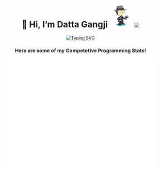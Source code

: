 <h1 align = "center">👋 Hi, I’m Datta Gangji <img src="https://github.com/the-att-21/the-att-21/blob/main/octocat-1674066121381.png" width="75">
<img src = "https://user-images.githubusercontent.com/73097560/115834477-dbab4500-a447-11eb-908a-139a6edaec5c.gif"></h1>



<p align = "center"><a href="https://git.io/typing-svg"><img src="https://readme-typing-svg.demolab.com?font=Fira+Code&pause=1000&center=true&vCenter=true&width=435&lines=Competitive+Programmer%F0%9F%91%A9%F0%9F%8F%BB%E2%80%8D%F0%9F%92%BB;Backend+Enthusiast%F0%9F%A7%90" alt="Typing SVG" /></a></p>


<h3 align = "center"> Here are some of my Competetive Programming Stats! </h3>

<p align = "center">
<a href="https://raw.githubusercontent.com/the-att-21/cf-stats/main/output/light_card.svg#gh-dark-mode-only"><img src = "https://raw.githubusercontent.com/the-att-21/cf-stats/main/output/light_card.svg#gh-dark-mode-only"> </a>
</p>

